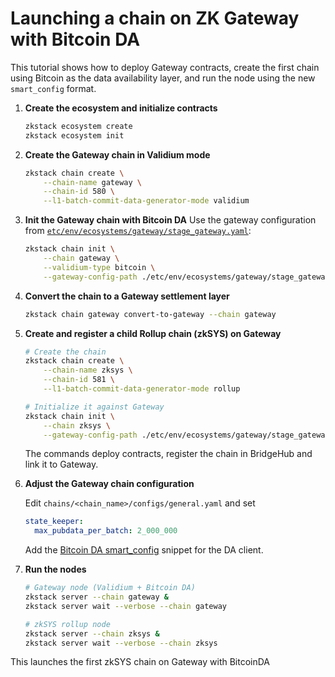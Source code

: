 # Launching a chain on ZK Gateway with Bitcoin DA

This tutorial shows how to deploy Gateway contracts, create the first chain using Bitcoin as the data availability layer, and run the node using the new `smart_config` format.

1. **Create the ecosystem and initialize contracts**

   ```bash
   zkstack ecosystem create
   zkstack ecosystem init
   ```

2. **Create the Gateway chain in Validium mode**

   ```bash
   zkstack chain create \
       --chain-name gateway \
       --chain-id 580 \
       --l1-batch-commit-data-generator-mode validium
   ```

3. **Init the Gateway chain with Bitcoin DA**
  Use the gateway configuration from [`etc/env/ecosystems/gateway/stage_gateway.yaml`](../../etc/env/ecosystems/gateway/stage_gateway.yaml):
   ```bash
   zkstack chain init \
       --chain gateway \
       --validium-type bitcoin \
       --gateway-config-path ./etc/env/ecosystems/gateway/stage_gateway.yaml
   ```

4. **Convert the chain to a Gateway settlement layer**

   ```bash
   zkstack chain gateway convert-to-gateway --chain gateway
   ```

5. **Create and register a child Rollup chain (zkSYS) on Gateway**

   ```bash
   # Create the chain
   zkstack chain create \
       --chain-name zksys \
       --chain-id 581 \
       --l1-batch-commit-data-generator-mode rollup

   # Initialize it against Gateway
   zkstack chain init \
       --chain zksys \
       --gateway-config-path ./etc/env/ecosystems/gateway/stage_gateway.yaml
   ```

   The commands deploy contracts, register the chain in BridgeHub and link it to Gateway.

6. **Adjust the Gateway chain configuration**

   Edit `chains/<chain_name>/configs/general.yaml` and set

   ```yaml
   state_keeper:
     max_pubdata_per_batch: 2_000_000
   ```

   Add the [Bitcoin DA smart_config](./bitcoin-da-client.md#smart_config-example) snippet for the DA client.

7. **Run the nodes**

   ```bash
   # Gateway node (Validium + Bitcoin DA)
   zkstack server --chain gateway &
   zkstack server wait --verbose --chain gateway

   # zkSYS rollup node
   zkstack server --chain zksys &
   zkstack server wait --verbose --chain zksys
   ```

This launches the first zkSYS chain on Gateway with BitcoinDA
